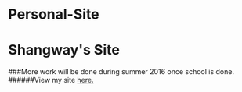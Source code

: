 # Personal-Site
# Shangway's Site
###More work will be done during summer 2016 once school is done.
######View my site [here.](http://shangwayhsu.github.io/)
